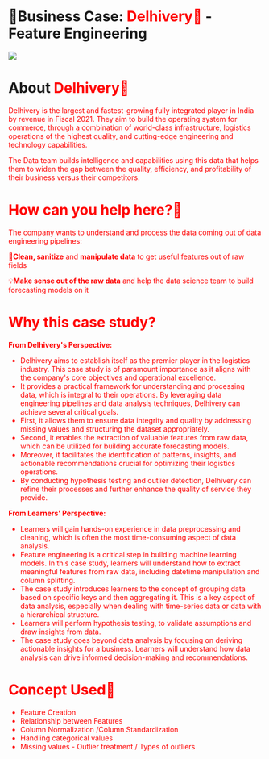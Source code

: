 # **📃Business Case: <font color="red">Delhivery🚚</font> - Feature Engineering**

<img src="https://entrackr.com/storage/2019/06/delhivery.jpg](https://5.imimg.com/data5/SELLER/Default/2023/9/347263336/EH/WH/KN/76061728/delhivery-courier-service-1000x1000.jpg">

# **About <font color="red">Delhivery<font>🚚**

Delhivery is the largest and fastest-growing fully integrated player in India by revenue in Fiscal 2021. They aim to build the operating system for commerce, through a combination of world-class infrastructure, logistics operations of the highest quality, and cutting-edge engineering and technology capabilities.

The Data team builds intelligence and capabilities using this data that helps them to widen the gap between the quality, efficiency, and profitability of their business versus their competitors.

# **How can you help here?👀**
The company wants to understand and process the data coming out of data engineering pipelines:

🧹**Clean, sanitize** and **manipulate data** to get useful features out of raw fields

💡**Make sense out of the raw data** and help the data science team to build forecasting models on it

# **Why this case study?**

**From Delhivery's Perspective:**

- Delhivery aims to establish itself as the premier player in the logistics industry. This
case study is of paramount importance as it aligns with the company's core objectives
and operational excellence.
- It provides a practical framework for understanding and processing data, which is
integral to their operations. By leveraging data engineering pipelines and data analysis
techniques, Delhivery can achieve several critical goals.
- First, it allows them to ensure data integrity and quality by addressing missing values
and structuring the dataset appropriately.
- Second, it enables the extraction of valuable features from raw data, which can be
utilized for building accurate forecasting models.
- Moreover, it facilitates the identification of patterns, insights, and actionable
recommendations crucial for optimizing their logistics operations.
- By conducting hypothesis testing and outlier detection, Delhivery can refine their
processes and further enhance the quality of service they provide.


**From Learners' Perspective:**

- Learners will gain hands-on experience in data preprocessing and cleaning, which is
often the most time-consuming aspect of data analysis.
- Feature engineering is a critical step in building machine learning models. In this case
study, learners will understand how to extract meaningful features from raw data,
including datetime manipulation and column splitting.
- The case study introduces learners to the concept of grouping data based on specific
keys and then aggregating it. This is a key aspect of data analysis, especially when
dealing with time-series data or data with a hierarchical structure.
- Learners will perform hypothesis testing, to validate assumptions and draw insights
from data.
- The case study goes beyond data analysis by focusing on deriving actionable insights
for a business. Learners will understand how data analysis can drive informed
decision-making and recommendations.

# **Concept Used📑**
- Feature Creation
- Relationship between Features
- Column Normalization /Column Standardization
- Handling categorical values
- Missing values - Outlier treatment / Types of outliers
